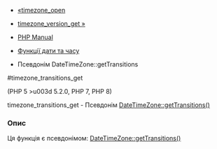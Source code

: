 - [«timezone_open](function.timezone-open.md)
- [timezone_version_get »](function.timezone-version-get.md)

- [PHP Manual](index.md)
- [Функції дати та часу](ref.datetime.md)
- Псевдонім DateTimeZone::getTransitions

#timezone_transitions_get

(PHP 5 \>u003d 5.2.0, PHP 7, PHP 8)

timezone_transitions_get - Псевдонім
[DateTimeZone::getTransitions()](datetimezone.gettransitions.md)

### Опис

Ця функція є псевдонімом:
[DateTimeZone::getTransitions()](datetimezone.gettransitions.md)
